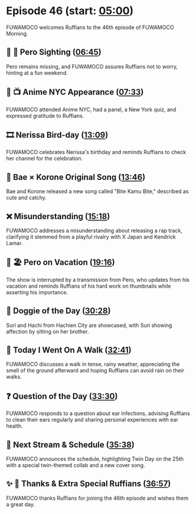 # Episode 46 (start: [05:00](https://youtu.be/8mI5oiPOYm4?t=05m00s))

FUWAMOCO welcomes Ruffians to the 46th episode of FUWAMOCO Morning.

## 👀 💜 Pero Sighting ([06:45](https://youtu.be/8mI5oiPOYm4?t=06m45s))

Pero remains missing, and FUWAMOCO assures Ruffians not to worry, hinting at a fun weekend.

## 🗽 📺 Anime NYC Appearance ([07:33](https://youtu.be/8mI5oiPOYm4?t=07m33s))

FUWAMOCO attended Anime NYC, had a panel, a New York quiz, and expressed gratitude to Ruffians.

## 🎞️ Nerissa Bird-day ([13:09](https://youtu.be/8mI5oiPOYm4?t=13m09s))

FUWAMOCO celebrates Nerissa's birthday and reminds Ruffians to check her channel for the celebration.

## 🎤 Bae × Korone Original Song ([13:46](https://youtu.be/8mI5oiPOYm4?t=13m46s))

Bae and Korone released a new song called "Bite Kamu Bite," described as cute and catchy.

## ❌ Misunderstanding ([15:18](https://youtu.be/8mI5oiPOYm4?t=15m18s))

FUWAMOCO addresses a misunderstanding about releasing a rap track, clarifying it stemmed from a playful rivalry with X Japan and Kendrick Lamar.

## 💜 🏖️ Pero on Vacation ([19:16](https://youtu.be/8mI5oiPOYm4?t=19m16s))

The show is interrupted by a transmission from Pero, who updates from his vacation and reminds Ruffians of his hard work on thumbnails while asserting his importance.

## 🐶 Doggie of the Day ([30:28](https://youtu.be/8mI5oiPOYm4?t=30m28s))

Suri and Hachi from Hachien City are showcased, with Suri showing affection by sitting on her brother.

## 🚶 Today I Went On A Walk ([32:41](https://youtu.be/8mI5oiPOYm4?t=32m41s))

FUWAMOCO discusses a walk in tense, rainy weather, appreciating the smell of the ground afterward and hoping Ruffians can avoid rain on their walks.

## ❓ Question of the Day ([33:30](https://youtu.be/8mI5oiPOYm4?t=33m30s))

FUWAMOCO responds to a question about ear infections, advising Ruffians to clean their ears regularly and sharing personal experiences with ear health.

## 📅 Next Stream & Schedule ([35:38](https://youtu.be/8mI5oiPOYm4?t=35m38s))

FUWAMOCO announces the schedule, highlighting Twin Day on the 25th with a special twin-themed collab and a new cover song.

## ✨ 🐾 Thanks & Extra Special Ruffians ([36:57](https://youtu.be/8mI5oiPOYm4?t=36m57s))

FUWAMOCO thanks Ruffians for joining the 46th episode and wishes them a great day.
